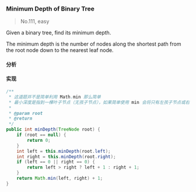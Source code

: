 ### Minimum Depth of Binary Tree

> No.111, easy

Given a binary tree, find its minimum depth.

The minimum depth is the number of nodes along the shortest path from the root node down to the nearest leaf node.

#### 分析

#### 实现

```java
/**
 * 这道题并不是简单利用 Math.min 那么简单
 * 最小深度是指到一棵叶子节点（无孩子节点），如果简单使用 min 会将只有左孩子节点或右孩子节点的结点也考虑进去
 *
 * @param root
 * @return
 */
public int minDepth(TreeNode root) {
    if (root == null) {
        return 0;
    }
    int left = this.minDepth(root.left);
    int right = this.minDepth(root.right);
    if (left == 0 || right == 0) {
        return left > right ? left + 1 : right + 1;
    }
    return Math.min(left, right) + 1;
}
```

